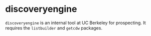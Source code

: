 discoveryengine
==================================

`discoveryengine` is an internal tool at UC Berkeley for prospecting. It requires the `listbuilder` and `getcdw` packages. 
